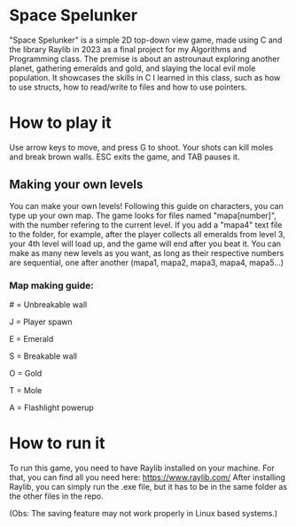 # Space Spelunker
"Space Spelunker" is a simple 2D top-down view game, made using C and the library Raylib in 2023 as a final project for my Algorithms and Programming class. The premise is about an astrounaut
exploring another planet, gathering emeralds and gold, and slaying the local evil mole population. It showcases the skills in C I learned in this class, such as how to use structs, how to read/write to files and how to use pointers.

# How to play it
Use arrow keys to move, and press G to shoot. Your shots can kill moles and break brown walls. ESC exits the game, and TAB pauses it.

## Making your own levels
You can make your own levels! Following this guide on characters, you can type up your own map. The game looks for files named "mapa[number]", with the number refering to the current level. If you add a "mapa4"
text file to the folder, for example, after the player collects all emeralds from level 3, your 4th level will load up, and the game will end after you beat it. You can make as many new levels as you want, as long
as their respective numbers are sequential, one after another (mapa1, mapa2, mapa3, mapa4, mapa5...)
### Map making guide:
\# = Unbreakable wall

J = Player spawn

E = Emerald

S = Breakable wall

O = Gold

T = Mole

A = Flashlight powerup

# How to run it
To run this game, you need to have Raylib installed on your machine. For that, you can find all you need here: https://www.raylib.com/
After installing Raylib, you can simply run the .exe file, but it has to be in the same folder as the other files in the repo.

(Obs: The saving feature may not work properly in Linux based systems.)

